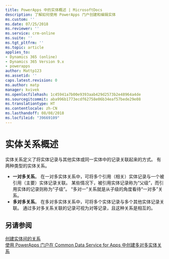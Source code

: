 ```yaml
---
title: PowerApps 中的实体概述 | MicrosoftDocs
description: 了解如何使用 PowerApps 门户创建和编辑实体
ms.custom: ''
ms.date: 07/25/2018
ms.reviewer: ''
ms.service: crm-online
ms.suite: ''
ms.tgt_pltfrm: ''
ms.topic: article
applies_to:
- Dynamics 365 (online)
- Dynamics 365 Version 9.x
- powerapps
author: Mattp123
ms.assetid: ''
caps.latest.revision: 0
ms.author: matp
manager: kvivek
ms.openlocfilehash: 1c45941a7b00e9393aab429d2573b2e48964a4de
ms.sourcegitcommit: aba996b1773ecdf62758e06b34eaf57bede29e08
ms.translationtype: HT
ms.contentlocale: zh-CN
ms.lasthandoff: 08/08/2018
ms.locfileid: "39669109"
---
```

# <a name="entity-relationships-overview"></a>实体关系概述

实体关系定义了将实体记录与其他实体或同一实体中的记录关联起来的方式。 有两种类型的实体关系。
- **一对多关系**。 在一对多实体关系中，可将多个引用（相关）实体记录与一个被引用（主要）实体记录关联。 某些情况下，被引用实体记录称为“父级”，而引用实体的记录则称为“子级”。  “多对一”关系就是从子级的角度看待“一对多”关系。
- **多对多关系**。 在多对多实体关系中，可将多个实体记录与多个其他实体记录关联。 通过多对多关系关联的记录可视为对等记录，且这种关系是相互的。 

## <a name="see-also"></a>另请参阅
[创建实体间的关系](data-platform-entity-lookup.md) <br/>
[使用 PowerApps 门户在 Common Data Service for Apps 中创建多对多实体关系](create-edit-nn-relationships-portal.md)